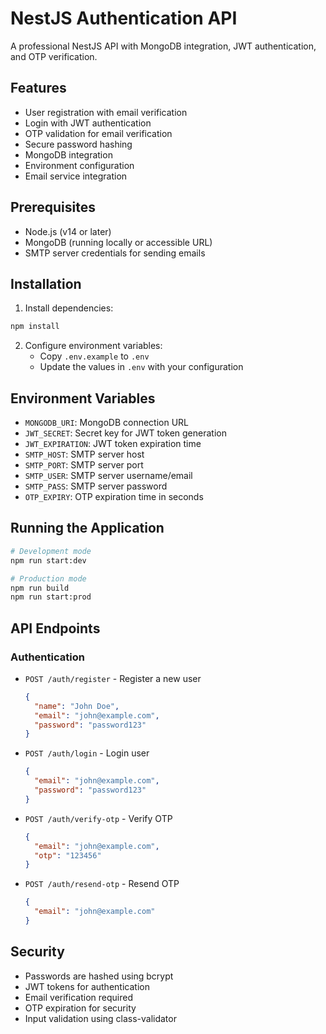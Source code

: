 # NestJS Authentication API

A professional NestJS API with MongoDB integration, JWT authentication, and OTP verification.

## Features

- User registration with email verification
- Login with JWT authentication
- OTP validation for email verification
- Secure password hashing
- MongoDB integration
- Environment configuration
- Email service integration

## Prerequisites

- Node.js (v14 or later)
- MongoDB (running locally or accessible URL)
- SMTP server credentials for sending emails

## Installation

1. Install dependencies:
```bash
npm install
```

2. Configure environment variables:
   - Copy `.env.example` to `.env`
   - Update the values in `.env` with your configuration

## Environment Variables

- `MONGODB_URI`: MongoDB connection URL
- `JWT_SECRET`: Secret key for JWT token generation
- `JWT_EXPIRATION`: JWT token expiration time
- `SMTP_HOST`: SMTP server host
- `SMTP_PORT`: SMTP server port
- `SMTP_USER`: SMTP server username/email
- `SMTP_PASS`: SMTP server password
- `OTP_EXPIRY`: OTP expiration time in seconds

## Running the Application

```bash
# Development mode
npm run start:dev

# Production mode
npm run build
npm run start:prod
```

## API Endpoints

### Authentication

- `POST /auth/register` - Register a new user
  ```json
  {
    "name": "John Doe",
    "email": "john@example.com",
    "password": "password123"
  }
  ```

- `POST /auth/login` - Login user
  ```json
  {
    "email": "john@example.com",
    "password": "password123"
  }
  ```

- `POST /auth/verify-otp` - Verify OTP
  ```json
  {
    "email": "john@example.com",
    "otp": "123456"
  }
  ```

- `POST /auth/resend-otp` - Resend OTP
  ```json
  {
    "email": "john@example.com"
  }
  ```

## Security

- Passwords are hashed using bcrypt
- JWT tokens for authentication
- Email verification required
- OTP expiration for security
- Input validation using class-validator
